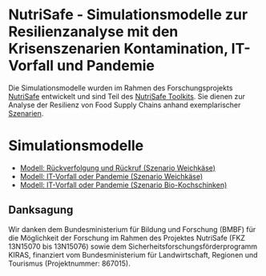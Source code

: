 # NutriSafe - Simulationsmodelle zur Resilienzanalyse mit den Krisenszenarien Kontamination, IT-Vorfall und Pandemie

Die Simulationsmodelle wurden im Rahmen des Forschungsprojekts [NutriSafe](https://nutrisafe.de) entwickelt und sind Teil des [NutriSafe Toolkits](https://nutrisafe.de/toolkit). Sie dienen zur Analyse der Resilienz von Food Supply Chains anhand exemplarischer [Szenarien](NutriSafe_Toolkit_Szenarien_DE.pdf).

# Simulationsmodelle
* [Modell: Rückverfolgung und Rückruf (Szenario Weichkäse)](mdl_weichkaese_rueckverfolgung_rueckruf)
* [Modell: IT-Vorfall oder Pandemie (Szenario Weichkäse)](mdl_weichkaese_it-vorfall_pandemie)
* [Modell: IT-Vorfall oder Pandemie (Szenario Bio-Kochschinken)](mdl_bioschinken_it-vorfall_pandemie)

## Danksagung
Wir danken dem Bundesministerium für Bildung und Forschung (BMBF) für die Möglichkeit der Forschung im Rahmen des Projektes NutriSafe (FKZ 13N15070 bis 13N15076) sowie dem Sicherheitsforschungsförderprogramm KIRAS, finanziert vom Bundesministerium für Landwirtschaft, Regionen und Tourismus (Projektnummer: 867015).
